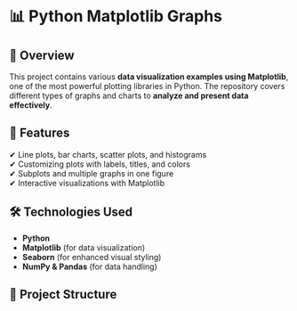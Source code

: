 # 📊 Python Matplotlib Graphs  

## 📌 Overview  
This project contains various **data visualization examples using Matplotlib**, one of the most powerful plotting libraries in Python. The repository covers different types of graphs and charts to **analyze and present data effectively**.  

## 🚀 Features  
✔ Line plots, bar charts, scatter plots, and histograms  
✔ Customizing plots with labels, titles, and colors  
✔ Subplots and multiple graphs in one figure  
✔ Interactive visualizations with Matplotlib  

## 🛠 Technologies Used  
- **Python**  
- **Matplotlib** (for data visualization)  
- **Seaborn** (for enhanced visual styling)  
- **NumPy & Pandas** (for data handling)  

## 📂 Project Structure  
